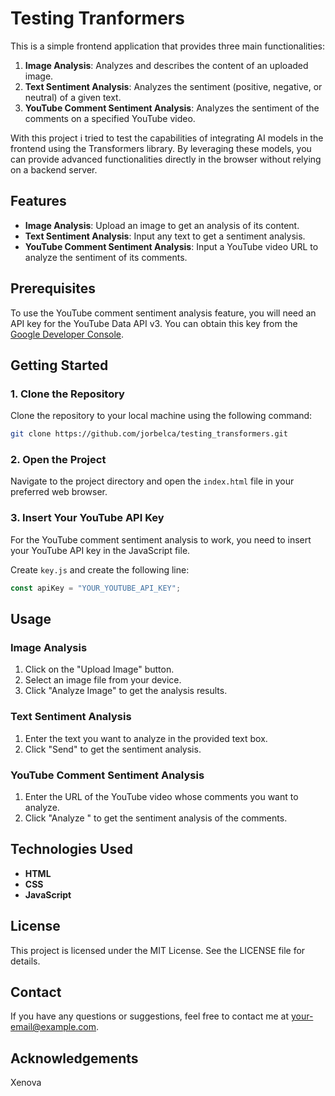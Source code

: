 # Testing Tranformers

This is a simple frontend application that provides three main functionalities:

1. **Image Analysis**: Analyzes and describes the content of an uploaded image.
2. **Text Sentiment Analysis**: Analyzes the sentiment (positive, negative, or neutral) of a given text.
3. **YouTube Comment Sentiment Analysis**: Analyzes the sentiment of the comments on a specified YouTube video.

With this project i tried to test the capabilities of integrating AI models in the frontend using the Transformers library. By leveraging these models, you can provide advanced functionalities directly in the browser without relying on a backend server.

## Features

- **Image Analysis**: Upload an image to get an analysis of its content.
- **Text Sentiment Analysis**: Input any text to get a sentiment analysis.
- **YouTube Comment Sentiment Analysis**: Input a YouTube video URL to analyze the sentiment of its comments.

## Prerequisites

To use the YouTube comment sentiment analysis feature, you will need an API key for the YouTube Data API v3. You can obtain this key from the [Google Developer Console](https://console.developers.google.com/).

## Getting Started

### 1. Clone the Repository

Clone the repository to your local machine using the following command:

```bash
git clone https://github.com/jorbelca/testing_transformers.git
```

### 2. Open the Project

Navigate to the project directory and open the `index.html` file in your preferred web browser.

### 3. Insert Your YouTube API Key

For the YouTube comment sentiment analysis to work, you need to insert your YouTube API key in the JavaScript file.

Create `key.js` and create the following line:

```javascript
const apiKey = "YOUR_YOUTUBE_API_KEY";
```

## Usage

### Image Analysis

1. Click on the "Upload Image" button.
2. Select an image file from your device.
3. Click "Analyze Image" to get the analysis results.

### Text Sentiment Analysis

1. Enter the text you want to analyze in the provided text box.
2. Click "Send" to get the sentiment analysis.

### YouTube Comment Sentiment Analysis

1. Enter the URL of the YouTube video whose comments you want to analyze.
2. Click "Analyze " to get the sentiment analysis of the comments.

## Technologies Used

- **HTML**
- **CSS**
- **JavaScript**

## License

This project is licensed under the MIT License. See the LICENSE file for details.

## Contact

If you have any questions or suggestions, feel free to contact me at [your-email@example.com](mailto:your-email@example.com).

## Acknowledgements

Xenova

